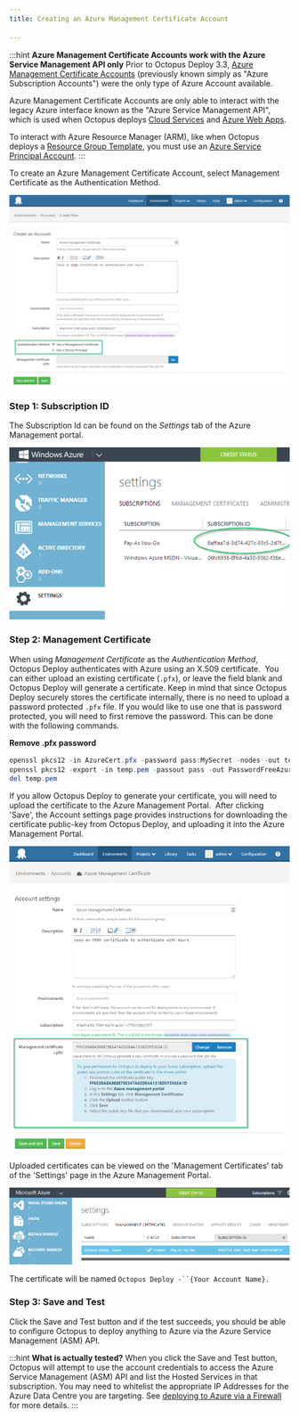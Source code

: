 ```yaml
---
title: Creating an Azure Management Certificate Account

---
```



:::hint
**Azure Management Certificate Accounts work with the Azure Service Management API only**
Prior to Octopus Deploy 3.3, [Azure Management Certificate Accounts](/docs/home/key-concepts/environments/accounts/azure-subscription-account.md) (previously known simply as "Azure Subscription Accounts") were the only type of Azure Account available.


Azure Management Certificate Accounts are only able to interact with the legacy Azure interface known as the "Azure Service Management API", which is used when Octopus deploys [Cloud Services](/docs/home/deploying-applications/deploying-to-azure/deploying-a-package-to-an-azure-cloud-service.md) and [Azure Web Apps](/docs/home/deploying-applications/deploying-to-azure/deploying-a-package-to-an-azure-web-app.md).


To interact with Azure Resource Manager (ARM), like when Octopus deploys a [Resource Group Template](/docs/home/guides/azure-deployments/resource-groups/deploy-using-an-azure-resource-group-template.md), you must use an [Azure Service Principal Account](/docs/home/guides/azure-deployments/creating-an-azure-account/creating-an-azure-service-principal-account.md).
:::


To create an Azure Management Certificate Account, select Management Certificate as the Authentication Method.


![](/docs/images/3703001/3964988.png)

### Step 1: Subscription ID


The Subscription Id can be found on the *Settings* tab of the Azure Management portal.


![](/docs/images/3703001/3964989.png)

### Step 2: Management Certificate


When using *Management Certificate* as the *Authentication Method*, Octopus Deploy authenticates with Azure using an X.509 certificate.  You can either upload an existing certificate (`.pfx`), or leave the field blank and Octopus Deploy will generate a certificate. Keep in mind that since Octopus Deploy securely stores the certificate internally, there is no need to upload a password protected `.pfx` file. If you would like to use one that is password protected, you will need to first remove the password. This can be done with the following commands.

**Remove .pfx password**

```powershell
openssl pkcs12 -in AzureCert.pfx -password pass:MySecret -nodes -out temp.pem
openssl pkcs12 -export -in temp.pem -passout pass -out PasswordFreeAzureCert.pfx
del temp.pem
```


If you allow Octopus Deploy to generate your certificate, you will need to upload the certificate to the Azure Management Portal.  After clicking 'Save', the Account settings page provides instructions for downloading the certificate public-key from Octopus Deploy, and uploading it into the Azure Management Portal.


![](/docs/images/3703001/3964991.png)


Uploaded certificates can be viewed on the 'Management Certificates' tab of the 'Settings' page in the Azure Management Portal.


![](/docs/images/3703001/3964990.png)


The certificate will be named `Octopus Deploy -``{Your Account Name}.`

### Step 3: Save and Test


Click the Save and Test button and if the test succeeds, you should be able to configure Octopus to deploy anything to Azure via the Azure Service Management (ASM) API.

:::hint
**What is actually tested?**
When you click the Save and Test button, Octopus will attempt to use the account credentials to access the Azure Service Management (ASM) API and list the Hosted Services in that subscription. You may need to whitelist the appropriate IP Addresses for the Azure Data Centre you are targeting. See [deploying to Azure via a Firewall](/docs/home/deploying-applications/deploying-to-azure.md) for more details.
:::

